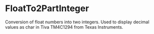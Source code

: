 # FloatTo2PartInteger
Conversion of float numbers into two integers.
Used to display decimal values as char in Tiva TM4C1294 from Texas Instruments.
